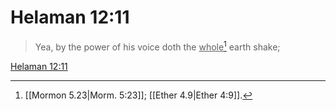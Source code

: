 # Helaman 12:11

> Yea, by the power of his voice doth the <u>whole</u>[^a] earth shake;

[Helaman 12:11](https://www.churchofjesuschrist.org/study/scriptures/bofm/hel/12?lang=eng&id=p11#p11)


[^a]: [[Mormon 5.23|Morm. 5:23]]; [[Ether 4.9|Ether 4:9]].  
